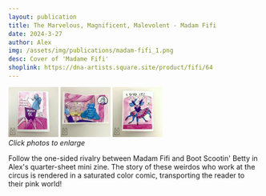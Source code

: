```yaml
---
layout: publication
title: The Marvelous, Magnificent, Malevolent - Madam Fifi
date: 2024-3-27
author: Alex
img: /assets/img/publications/madam-fifi_1.png
desc: Cover of 'Madame Fifi'
shoplink: https://dna-artists.square.site/product/fifi/64
---
```


<a href="/assets/img/publications/madam-fifi_1.png"><img src="/assets/img/publications/madam-fifi_1.png" alt="A photo of the front cover of Madam Fifi, a zine by Alex O'Keefe" width="100"></a>
<a href="/assets/img/publications/madam-fifi_2.png"><img src="/assets/img/publications/madam-fifi_2.png" alt="A photo of the inside of Madam Fifi, a zine by Alex O'Keefe" width="100"></a>
<a href="/assets/img/publications/madam-fifi_3.png"><img src="/assets/img/publications/madam-fifi_3.png" alt="A photo of the back cover of Madam Fifi, a zine by Alex O'Keefe" width="100" ></a>  
*Click photos to enlarge*

Follow the one-sided rivalry between Madam Fifi and Boot Scootin' Betty in Alex's quarter-sheet mini zine. The story of these weirdos who work at the circus is rendered in a saturated color comic, transporting the reader to their pink world! 
